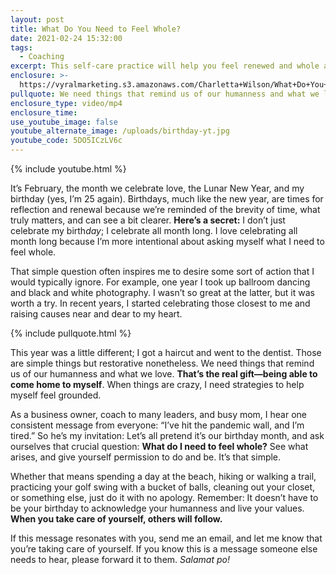 ```yaml
---
layout: post
title: What Do You Need to Feel Whole?
date: 2021-02-24 15:32:00
tags:
  - Coaching
excerpt: This self-care practice will help you feel renewed and whole again.
enclosure: >-
  https://vyralmarketing.s3.amazonaws.com/Charletta+Wilson/What+Do+You+Need+to+Feel+Whole_.mp4
pullquote: We need things that remind us of our humanness and what we love.
enclosure_type: video/mp4
enclosure_time:
use_youtube_image: false
youtube_alternate_image: /uploads/birthday-yt.jpg
youtube_code: 5DO5ICzLV6c
---
```


{% include youtube.html %}

It’s February, the month we celebrate love, the Lunar New Year, and my birthday (yes, I’m 25 again). Birthdays, much like the new year, are times for reflection and renewal because we’re reminded of the brevity of time, what truly matters, and can see a bit clearer. **Here’s a secret:** I don’t just celebrate my birth*day*; I celebrate all month long. I love celebrating all month long because I’m more intentional about asking myself what I need to feel whole.&nbsp;

That simple question often inspires me to desire some sort of action that I would typically ignore. For example, one year I took up ballroom dancing and black and white photography. I wasn’t so great at the latter, but it was worth a try. In recent years, I started celebrating those closest to me and raising causes near and dear to my heart.&nbsp;

{% include pullquote.html %}

This year was a little different; I got a haircut and went to the dentist. Those are simple things but restorative nonetheless. We need things that remind us of our humanness and what we love. **That’s the real gift—being able to come home to myself**. When things are crazy, I need strategies to help myself feel grounded.&nbsp;

As a business owner, coach to many leaders, and busy mom, I hear one consistent message from everyone: “I’ve hit the pandemic wall, and I’m tired.” So he’s my invitation: Let’s all pretend it’s our birthday month, and ask ourselves that crucial question: **What do I need to feel whole?** See what arises, and give yourself permission to do and be. It’s that simple.&nbsp;

Whether that means spending a day at the beach, hiking or walking a trail, practicing your golf swing with a bucket of balls, cleaning out your closet, or something else, just do it with no apology. Remember: It doesn’t have to be your birthday to acknowledge your humanness and live your values. **When you take care of yourself, others will follow.**

If this message resonates with you, send me an email, and let me know that you’re taking care of yourself. If you know this is a message someone else needs to hear, please forward it to them. *Salamat po\!*
